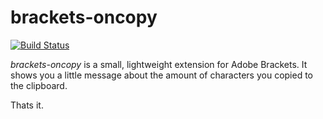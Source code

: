 brackets-oncopy
===============

[![Build Status](https://travis-ci.org/timoweiss/brackets-oncopy.svg?branch=master)](https://travis-ci.org/timoweiss/brackets-oncopy)

*brackets-oncopy* is a small, lightweight extension for Adobe Brackets.
It shows you a little message about the amount of characters you copied to the clipboard.

Thats it.
